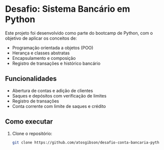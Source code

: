 # Desafio: Sistema Bancário em Python

Este projeto foi desenvolvido como parte do bootcamp de Python, com o objetivo de aplicar os conceitos de:

- Programação orientada a objetos (POO)
- Herança e classes abstratas
- Encapsulamento e composição
- Registro de transações e histórico bancário

## Funcionalidades

- Abertura de contas e adição de clientes
- Saques e depósitos com verificação de limites
- Registro de transações
- Conta corrente com limite de saques e crédito

## Como executar

1. Clone o repositório:
   ```bash
   git clone https://github.com/atosgibson/desafio-conta-bancaria-python.git
